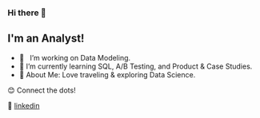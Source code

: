 ### Hi there 👋

## I'm an Analyst!

- 🔭  &nbsp; I’m working on Data Modeling.
- 🌱  I’m currently learning SQL, A/B Testing, and Product & Case Studies.
- 💜  About Me: Love traveling & exploring Data Science. 

😊 Connect the dots!

👔 [linkedin][linkedin]

[linkedin]: https://www.linkedin.com/in/xinyue-liu-237641169/
